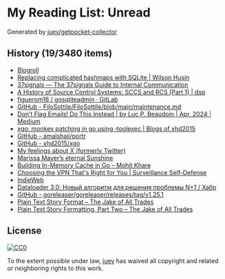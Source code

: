 # My Reading List: Unread

Generated by [juev/getpocket-collector](https://github.com/juev/getpocket-collector)

## History (19/3480 items)

- [Blogroll](https://www.mollywhite.net/blogroll/)
- [Replacing complicated hashmaps with SQLite | Wilson Husin](https://husin.dev/ephemeral-sqlite/)
- [37signals — The 37signals Guide to Internal Communication](https://37signals.com/how-we-communicate)
- [A History of Source Control Systems: SCCS and RCS (Part 1) | dsp](https://experimentalworks.net/posts/2024-03-18-a-history-of-vcs-part1/)
- [figuerom16 / gosqliteadmin · GitLab](https://gitlab.com/figuerom16/gosqliteadmin)
- [GitHub - FiloSottile/FiloSottile/blob/main/maintenance.md](https://github.com/FiloSottile/FiloSottile/blob/main/maintenance.md#security-issues)
- [Don’t Flag Emails! Do This Instead | by Luc P. Beaudoin | Apr, 2024 | Medium](https://medium.com/@LucCogZest/dont-flag-emails-do-this-instead-412aed3d2605)
- [xgo: monkey patching in go using ‐toolexec | Blogs of xhd2015](https://blog.xhd2015.xyz/posts/xgo-monkey-patching-in-go-using-toolexec/)
- [GitHub - amalshaji/portr](https://github.com/amalshaji/portr)
- [GitHub - xhd2015/xgo](https://github.com/xhd2015/xgo)
- [My feelings about X (formerly Twitter)](https://arslan.io/2024/04/07/my-feelings-about-x-formerly-twitter/)
- [Marissa Mayer’s eternal Sunshine](https://www.platformer.news/marissa-mayer-sunshine-shine-app-design-cofounder-quits/)
- [Building In-Memory Cache in Go – Mohit Khare](https://www.mohitkhare.com/blog/go-in-memory-cache/)
- [Choosing the VPN That's Right for You | Surveillance Self-Defense](https://ssd.eff.org/module/choosing-vpn-thats-right-you)
- [IndieWeb](https://indieweb.org)
- [Dataloader 3.0: Новый алгоритм для решения проблемы N+1 / Хабр](https://habr.com/ru/articles/805769/)
- [GitHub - goreleaser/goreleaser/releases/tag/v1.25.1](https://github.com/goreleaser/goreleaser/releases/tag/v1.25.1)
- [Plain Text Story Format – The Jake of All Trades](https://jacobhaddon.com/2016/02/26/plain-text-story-format/)
- [Plain Text Story Formatting, Part Two – The Jake of All Trades](https://jacobhaddon.com/2016/03/18/plain-text-story-formatting-part-two/)

## License

[![CC0](https://mirrors.creativecommons.org/presskit/buttons/88x31/svg/cc-zero.svg)](https://creativecommons.org/publicdomain/zero/1.0/)

To the extent possible under law, [juev](https://github.com/juev) has waived all copyright and related or neighboring rights to this work.
